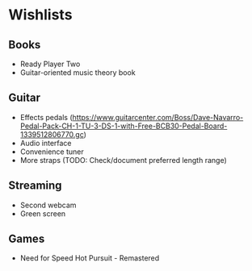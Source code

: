 # Wishlists

## Books

- Ready Player Two
- Guitar-oriented music theory book

## Guitar

- Effects pedals (https://www.guitarcenter.com/Boss/Dave-Navarro-Pedal-Pack-CH-1-TU-3-DS-1-with-Free-BCB30-Pedal-Board-1339512806770.gc)
- Audio interface
- Convenience tuner
- More straps (TODO: Check/document preferred length range)

## Streaming

- Second webcam
- Green screen

## Games

- Need for Speed Hot Pursuit - Remastered
